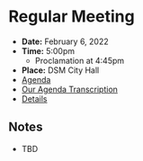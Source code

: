 # Regular Meeting

- **Date:** February 6, 2022
- **Time:** 5:00pm
    - Proclamation at 4:45pm
- **Place:** DSM City Hall
- [Agenda](https://councildocs.dsm.city/agendas/ag20230206.pdf)
- [Our Agenda Transcription](#/view/agenda~2023~transcription~02-06_RM)
- [Details](https://www.dsm.city/citycouncil_detail_T60_R2364.php)

## Notes

- TBD
